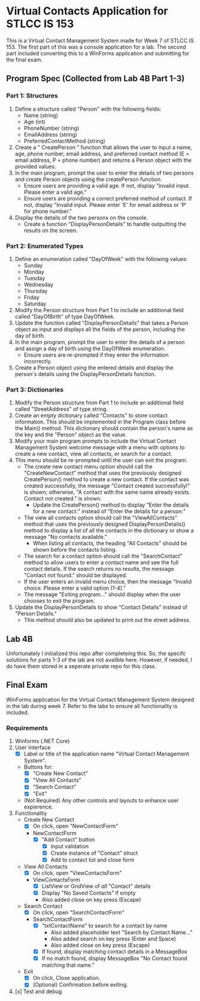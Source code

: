 # Virtual Contacts Application for STLCC IS 153

This is a Virtual Contact Management System made for Week 7 of STLCC IS 153. The first part of this was a console application for a lab. The second part included converting this to a WinForms application and submitting for the final exam.

## Program Spec (Collected from Lab 4B Part 1-3)

### Part 1: Structures

1. Define a structure called "Person" with the following fields:
    - Name (string)
    - Age (int)
    - PhoneNumber (string)
    - EmailAddress (string)
    - PreferredContactMethod (string)
2. Create a " CreatePerson " function that allows the user to input a name, age, phone number, email address, and preferred contact method (E = email address, P = phone number) and returns a Person object with the provided values.
3. In the main program, prompt the user to enter the details of two persons and create Person objects using the createPerson function.
    - Ensure users are providing a valid age. If not, display "Invalid input. Please enter a valid age."
    - Ensure users are providing a correct preferred method of contact. If not, display "Invalid input. Please enter 'E' for email address or 'P' for phone number."
4. Display the details of the two persons on the console.
    - Create a function "DisplayPersonDetails" to handle outputting the results on the screen.

### Part 2: Enumerated Types

1. Define an enumeration called "DayOfWeek" with the following values:
    - Sunday
    - Monday
    - Tuesday
    - Wednesday
    - Thursday
    - Friday
    - Saturday
2. Modify the Person structure from Part 1 to include an additional field called "DayOfBirth" of type DayOfWeek.
3. Update the function called "DisplayPersonDetails" that takes a Person object as input and displays all the fields of the person, including the day of birth.
4. In the main program, prompt the user to enter the details of a person and assign a day of birth using the DayOfWeek enumeration.
    - Ensure users are re-prompted if they enter the information incorrectly.
5. Create a Person object using the entered details and display the person's details using the DisplayPersonDetails function.

### Part 3: Dictionaries

1. Modify the Person structure from Part 1 to include an additional field called "StreetAddress" of type string.
2. Create an empty dictionary called "Contacts" to store contact information. This should be implemented in the Program class before the Main() method. This dictionary should contain the person's name as the key and the "Person" object as the value.
3. Modify your main program prompts to include the Virtual Contact Management System welcome message with a menu with options to create a new contact, view all contacts, or search for a contact.
4. This menu should be re-prompted until the user can exit the program.
    - The create new contact menu option should call the "CreateNewContact" method that uses the previously designed CreatePerson() method to create a new contact. If the contact was created successfully, the message "Contact created successfully!" is shown; otherwise, "A contact with the same name already exists. Contact not created." is shown.
        - Update the CreatePerson() method to display "Enter the details for a new contact:" instead of "Enter the details for a person:"
    - The view all contacts option should call the "ViewAllContacts" method that uses the previously designed DisplayPersonDetails() method to display a list of all the contacts in the dictionary or show a message "No contacts available."
        - When listing all contacts, the heading "All Contacts" should be shown before the contacts listing.
    - The search for a contact option should call the "SearchContact" method to allow users to enter a contact name and see the full contact details. If the search returns no results, the message "Contact not found." should be displayed.
    - If the user enters an invalid menu choice, then the message "Invalid choice. Please enter a valid option (1-4)."
    - The message "Exiting program..." should display when the user chooses to exit the program.
5. Update the DisplayPersonDetails to show "Contact Details" instead of "Person Details."
    - This method should also be updated to print out the street address.

## Lab 4B

Unfortunately I initialized this repo after completeing this. So, the specifc solutions for parts 1-3 of the lab are not availble here. However, if needed, I do have them stored in a seperate private repo for this class.

## Final Exam

WinForms application for the Virtual Contact Management System designed in the lab during week 7. Refer to the labs to ensure all functionality is included.

### Requirements

1. Winforms (.NET Core)
2. User Interface
	- [x] Label or title of the application name "Virtual Contact Management System".
	- Buttons for:
		- [x] "Create New Contact"
		- [x] "View All Contacts"
		- [x] "Search Contact"
		- [x] "Exit"
	- (Not Required) Any other controls and layouts to enhance user expierence.
3. Functionality
	- Create New Contact
		- [x] On click, open "NewContactForm"
		- NewContactForm
			- [x] "Add Contact" button
				- [x] Input validation
				- [x] Create instance of "Contact" struct
				- [x] Add to contact list and close form
	- View All Contacts
		- [x] On click, open "ViewContactsForm"
		- ViewContactsForm
			- [x] ListView or GridView of *all* "Contact" details
			- [x] Display "No Saved Contacts" if empty
			- Also added close on key press (Escape)
	- Search Contact
		- [x] On click, open "SearchContactForm"
		- SearchContactForm
			- [x] "txtContactName" to search for a contact by name
				- Also added placeholder text "Search by Contact Name..."
				- Also added search on key press (Enter and Space)
				- Also added close on key press (Escape)
			- [x] If found, display matching contact details in a MessageBox
			- [x] If no match found, display MessageBox "No Contact found matching that name."
	- Exit
		- [x] On click, Close application.
		- [x] (Optional) Confirmation before exiting.
4. [x] Test and debug